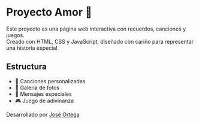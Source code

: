 # Proyecto Amor 💖

Este proyecto es una página web interactiva con recuerdos, canciones y juegos.  
Creado con HTML, CSS y JavaScript, diseñado con cariño para representar una historia especial.

## Estructura
- 🎵 Canciones personalizadas
- 📸 Galería de fotos
- 📝 Mensajes especiales
- 🎮 Juego de adivinanza

Desarrollado por [José Ortega](https://github.com/joseorteha)
